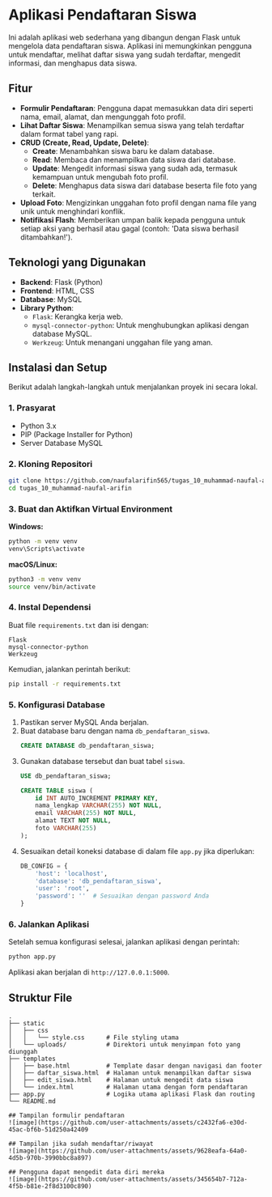 # Aplikasi Pendaftaran Siswa

Ini adalah aplikasi web sederhana yang dibangun dengan Flask untuk mengelola data pendaftaran siswa. Aplikasi ini memungkinkan pengguna untuk mendaftar, melihat daftar siswa yang sudah terdaftar, mengedit informasi, dan menghapus data siswa.

## Fitur

  * **Formulir Pendaftaran**: Pengguna dapat memasukkan data diri seperti nama, email, alamat, dan mengunggah foto profil.
  * **Lihat Daftar Siswa**: Menampilkan semua siswa yang telah terdaftar dalam format tabel yang rapi.
  * **CRUD (Create, Read, Update, Delete)**:
      * **Create**: Menambahkan siswa baru ke dalam database.
      * **Read**: Membaca dan menampilkan data siswa dari database.
      * **Update**: Mengedit informasi siswa yang sudah ada, termasuk kemampuan untuk mengubah foto profil.
      * **Delete**: Menghapus data siswa dari database beserta file foto yang terkait.
  * **Upload Foto**: Mengizinkan unggahan foto profil dengan nama file yang unik untuk menghindari konflik.
  * **Notifikasi Flash**: Memberikan umpan balik kepada pengguna untuk setiap aksi yang berhasil atau gagal (contoh: 'Data siswa berhasil ditambahkan\!').

## Teknologi yang Digunakan

  * **Backend**: Flask (Python)
  * **Frontend**: HTML, CSS
  * **Database**: MySQL
  * **Library Python**:
      * `Flask`: Kerangka kerja web.
      * `mysql-connector-python`: Untuk menghubungkan aplikasi dengan database MySQL.
      * `Werkzeug`: Untuk menangani unggahan file yang aman.

## Instalasi dan Setup

Berikut adalah langkah-langkah untuk menjalankan proyek ini secara lokal.

### 1\. Prasyarat

  * Python 3.x
  * PIP (Package Installer for Python)
  * Server Database MySQL

### 2\. Kloning Repositori

```bash
git clone https://github.com/naufalarifin565/tugas_10_muhammad-naufal-arifin.git
cd tugas_10_muhammad-naufal-arifin
```

### 3\. Buat dan Aktifkan Virtual Environment

**Windows:**

```bash
python -m venv venv
venv\Scripts\activate
```

**macOS/Linux:**

```bash
python3 -m venv venv
source venv/bin/activate
```

### 4\. Instal Dependensi

Buat file `requirements.txt` dan isi dengan:

```
Flask
mysql-connector-python
Werkzeug
```

Kemudian, jalankan perintah berikut:

```bash
pip install -r requirements.txt
```

### 5\. Konfigurasi Database

1.  Pastikan server MySQL Anda berjalan.
2.  Buat database baru dengan nama `db_pendaftaran_siswa`.
    ```sql
    CREATE DATABASE db_pendaftaran_siswa;
    ```
3.  Gunakan database tersebut dan buat tabel `siswa`.
    ```sql
    USE db_pendaftaran_siswa;

    CREATE TABLE siswa (
        id INT AUTO_INCREMENT PRIMARY KEY,
        nama_lengkap VARCHAR(255) NOT NULL,
        email VARCHAR(255) NOT NULL,
        alamat TEXT NOT NULL,
        foto VARCHAR(255)
    );
    ```
4.  Sesuaikan detail koneksi database di dalam file `app.py` jika diperlukan:
    ```python
    DB_CONFIG = {
        'host': 'localhost',
        'database': 'db_pendaftaran_siswa',
        'user': 'root',
        'password': ''  # Sesuaikan dengan password Anda
    }
    ```

### 6\. Jalankan Aplikasi

Setelah semua konfigurasi selesai, jalankan aplikasi dengan perintah:

```bash
python app.py
```

Aplikasi akan berjalan di `http://127.0.0.1:5000`.

## Struktur File

```
.
├── static
│   ├── css
│   │   └── style.css      # File styling utama
│   └── uploads/           # Direktori untuk menyimpan foto yang diunggah
├── templates
│   ├── base.html          # Template dasar dengan navigasi dan footer
│   ├── daftar_siswa.html  # Halaman untuk menampilkan daftar siswa
│   ├── edit_siswa.html    # Halaman untuk mengedit data siswa
│   └── index.html         # Halaman utama dengan form pendaftaran
├── app.py                 # Logika utama aplikasi Flask dan routing
└── README.md

## Tampilan formulir pendaftaran
![image](https://github.com/user-attachments/assets/c2432fa6-e30d-45ac-bf6b-51d250a42409

## Tampilan jika sudah mendaftar/riwayat
![image](https://github.com/user-attachments/assets/9628eafa-64a0-4d5b-970b-3990bbc8a897)

## Pengguna dapat mengedit data diri mereka
![image](https://github.com/user-attachments/assets/345654b7-712a-4f5b-b81e-2f8d3100c890)





```


